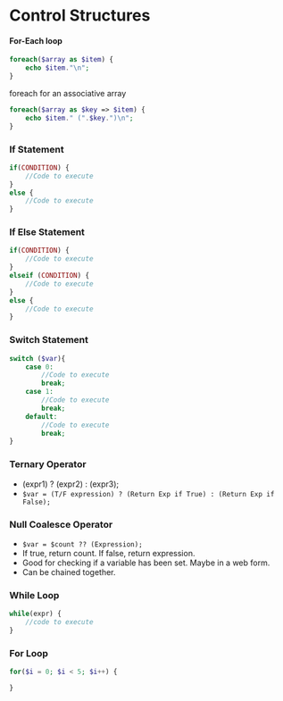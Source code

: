 # Control Structures

#### For-Each loop

```php
foreach($array as $item) {
    echo $item."\n";
}
```

foreach for an associative array

```php
foreach($array as $key => $item) {
    echo $item." (".$key.")\n";
}
```

### If Statement

```php
if(CONDITION) {
    //Code to execute
}
else {
    //Code to execute 
}
```

### If Else Statement

```php
if(CONDITION) {
    //Code to execute
}
elseif (CONDITION) {
    //Code to execute
}
else {
    //Code to execute 
}
```

### Switch Statement

```php
switch ($var){
    case 0:
        //Code to execute
        break;
    case 1:
        //Code to execute 
        break;
    default:
        //Code to execute
        break;  
}
```

### Ternary Operator

- (expr1) ? (expr2) : (expr3);
- `$var = (T/F expression) ? (Return Exp if True) : (Return Exp if False);`

### Null Coalesce Operator

- `$var = $count ?? (Expression);`
- If true, return count. If false, return expression. 
- Good for checking if a variable has been set. Maybe in a web form. 
- Can be chained together.

### While Loop

```php
while(expr) {
    //code to execute
}
```

### For Loop

```php
for($i = 0; $i < 5; $i++) {

}
```

